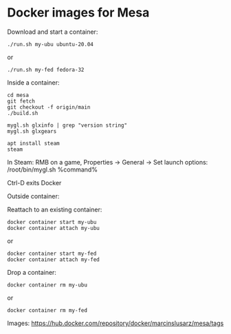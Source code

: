 # Docker images for Mesa

Download and start a container:

```
./run.sh my-ubu ubuntu-20.04
```
or
```
./run.sh my-fed fedora-32
```

Inside a container:
```
cd mesa
git fetch
git checkout -f origin/main
./build.sh

mygl.sh glxinfo | grep "version string"
mygl.sh glxgears

apt install steam
steam
```

In Steam: RMB on a game, Properties -> General -> Set launch options: /root/bin/mygl.sh %command%

Ctrl-D exits Docker

Outside container:

Reattach to an existing container:
```
docker container start my-ubu
docker container attach my-ubu
```
or
```
docker container start my-fed
docker container attach my-fed
```


Drop a container:
```
docker container rm my-ubu
```
or
```
docker container rm my-fed
```

Images:
https://hub.docker.com/repository/docker/marcinslusarz/mesa/tags
